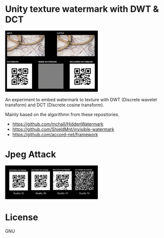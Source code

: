 # Unity texture watermark with DWT & DCT

<img src="./Documentation/Demo.png" width="300">

An experiment to embed watermark to texture with DWT (Discrete wavelet transform) and DCT (Discrete cosine transform).

Mainly based on the algorithmn from these repositories.

-   https://github.com/mchall/HiddenWatermark
-   https://github.com/ShieldMnt/invisible-watermark
-   https://github.com/accord-net/framework

# Jpeg Attack

<img src="./Documentation/JpegAttack.png" width="300">

# License

GNU
